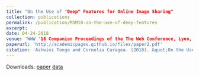 ```yaml
---
title: "On the Use of "Deep" Features for Online Image Sharing"
collection: publications
permalink: /publication/MSM18-on-the-use-of-deep-features
excerpt: 
date: 04-24-2018
venue: 'WWW '18 Companion Proceedings of the The Web Conference, Lyon, France '
paperurl: 'http://academicpages.github.io/files/paper2.pdf'
citation: 'Ashwini Tonge and Cornelia Caragea. (2018). &quot;On the Use of "Deep" Features for Online Image Sharing.&quot; <i>In Companion Proceedings of the The Web Conference 2018 (WWW '18). International World Wide Web Conferences Steering Committee, Republic and Canton of Geneva, Switzerland, 1317-1321.</i>.'
---
```

Downloads: [paper](http://academicpages.github.io/files/paper2.pdf) [data](http://academicpages.github.io/files/paper2.pdf)
